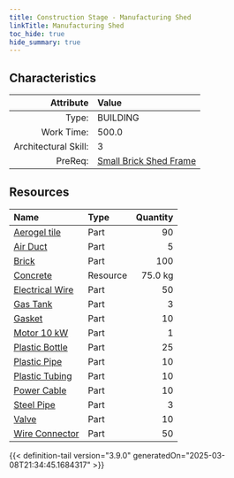 ```yaml
---
title: Construction Stage - Manufacturing Shed
linkTitle: Manufacturing Shed
toc_hide: true
hide_summary: true
---
```

<!-- This is generated by the MarsSim HelpGenertor, do not edit. -->

## Characteristics

| Attribute      | Value |
|--------:|:------|
|Type:|BUILDING|
|Work Time:|500.0|
|Architectural Skill:|3|
|PreReq:|[Small Brick Shed Frame](/docs/definitions/construction/small-brick-shed-frame)|

## Resources

| Name | Type | Quantity |
|:-----|:-----|-----:|
|[Aerogel tile](/docs/definitions/part/aerogel-tile)|Part|90|
|[Air Duct](/docs/definitions/part/air-duct)|Part|5|
|[Brick](/docs/definitions/part/brick)|Part|100|
|[Concrete](/docs/definitions/resource/concrete)|Resource|75.0 kg|
|[Electrical Wire](/docs/definitions/part/electrical-wire)|Part|50|
|[Gas Tank](/docs/definitions/part/gas-tank)|Part|3|
|[Gasket](/docs/definitions/part/gasket)|Part|10|
|[Motor 10 kW](/docs/definitions/part/motor-10-kw)|Part|1|
|[Plastic Bottle](/docs/definitions/part/plastic-bottle)|Part|25|
|[Plastic Pipe](/docs/definitions/part/plastic-pipe)|Part|10|
|[Plastic Tubing](/docs/definitions/part/plastic-tubing)|Part|10|
|[Power Cable](/docs/definitions/part/power-cable)|Part|10|
|[Steel Pipe](/docs/definitions/part/steel-pipe)|Part|3|
|[Valve](/docs/definitions/part/valve)|Part|10|
|[Wire Connector](/docs/definitions/part/wire-connector)|Part|50|




{{< definition-tail version="3.9.0" generatedOn="2025-03-08T21:34:45.1684317" >}}

